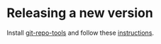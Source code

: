 # Releasing a new version

Install [git-repo-tools] and follow these [instructions].

[git-repo-tools]: https://github.com/paltherr/git-repo-tools/#git-repo-tools
[instructions]: https://github.com/paltherr/git-repo-tools/blob/main/Releasing.md

